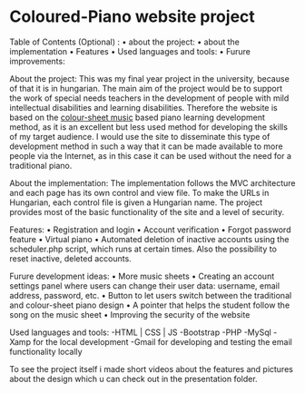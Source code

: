 # Coloured-Piano website project

Table of Contents (Optional) :
• about the project:
• about the implementation
• Features
• Used languages and tools:
• Furure improvements:

About the project:
This was my final year project in the university, because of that it is in hungarian. The main aim of the project would be to support the work of special needs teachers in the development of people with mild intellectual disabilities and learning disabilities. Therefore the website is based on the [colour-sheet music](https://en.wikipedia.org/wiki/Colored_music_notation) based piano learning development method, as it is an excellent but less used method for developing the skills of my target audience. I would use the site to disseminate this type of development method in such a way that it can be made available to more people via the Internet, as in this case it can be used without the need for a traditional piano.

About the implementation:
The implementation follows the MVC architecture and each page has its own control and view file. To make the URLs in Hungarian, each control file is given a Hungarian name. The project provides most of the basic functionality of the site and a level of security.

Features:
• Registration and login
• Account verification
• Forgot password feature
• Virtual piano
• Automated deletion of inactive accounts using the scheduler.php script, which runs at certain times. Also the possibility to reset inactive, deleted accounts.

Furure development ideas:
• More music sheets
• Creating an account settings panel where users can change their user data: username, email address, password, etc.
• Button to let users switch between the traditional and colour-sheet piano design
• A pointer that helps the student follow the song on the music sheet
• Improving the security of the website

Used languages and tools:
-HTML | CSS | JS
-Bootstrap
-PHP
-MySql
-Xamp for the local development
-Gmail for developing and testing the email functionality locally

To see the project itself i made short videos about the features and pictures about the design which u can check out in the presentation folder.
